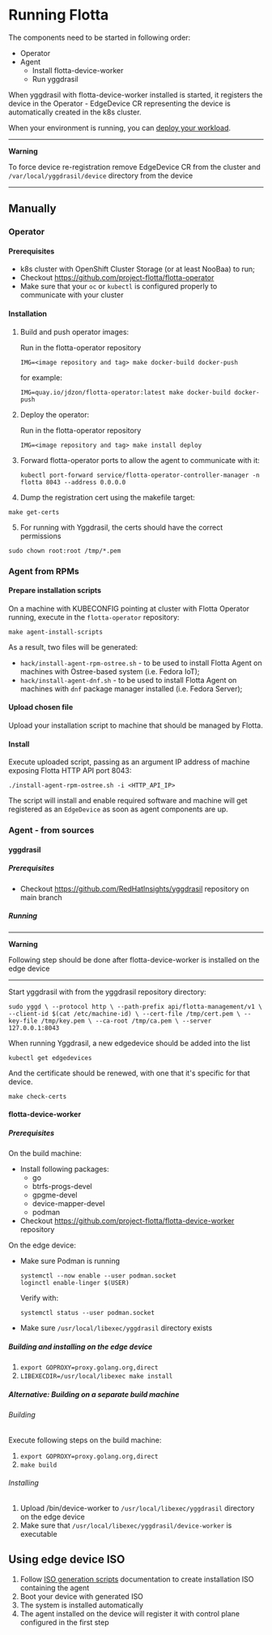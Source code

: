 # Running Flotta

The components need to be started in following order:
 - Operator
 - Agent
   - Install flotta-device-worker
   - Run yggdrasil

When yggdrasil with flotta-device-worker installed is started, it registers the device in the Operator -  EdgeDevice CR representing the device is automatically created in the k8s cluster.

When your environment is running, you can [deploy your workload](deploying-workloads.md).

---
**Warning** 

To force device re-registration remove EdgeDevice CR from the cluster and `/var/local/yggdrasil/device` directory from the device

---

## Manually

### Operator

#### Prerequisites

 - k8s cluster with OpenShift Cluster Storage (or at least NooBaa) to run;
 - Checkout https://github.com/project-flotta/flotta-operator
 - Make sure that your `oc` or `kubectl` is configured properly to communicate with your cluster

#### Installation

1. Build and push operator images:
   
   Run in the flotta-operator repository
   
   `IMG=<image repository and tag> make docker-build docker-push`

    for example:

   `IMG=quay.io/jdzon/flotta-operator:latest make docker-build docker-push`
2. Deploy the operator:

   Run in the flotta-operator repository
 
   `IMG=<image repository and tag> make install deploy`
3. Forward flotta-operator ports to allow the agent to communicate with it:
 
   `kubectl port-forward service/flotta-operator-controller-manager -n flotta 8043 --address 0.0.0.0`

4. Dump the registration cert using the makefile target:

```
make get-certs
```

5. For running with Yggdrasil, the certs should have the correct permissions
```
sudo chown root:root /tmp/*.pem
```

### Agent from RPMs

#### Prepare installation scripts

On a machine with KUBECONFIG pointing at cluster with Flotta Operator running, execute in the `flotta-operator` repository:
```shell
make agent-install-scripts
```

As a result, two files will be generated:
 - `hack/install-agent-rpm-ostree.sh` - to be used to install Flotta Agent on machines with Ostree-based system (i.e. Fedora IoT);
 - `hack/install-agent-dnf.sh` - to be used to install Flotta Agent on machines with `dnf` package manager installed (i.e. Fedora Server); 

#### Upload chosen file

Upload your installation script to machine that should be managed by Flotta.

#### Install

Execute uploaded script, passing as an argument IP address of machine exposing Flotta HTTP API port 8043:

```shell
./install-agent-rpm-ostree.sh -i <HTTP_API_IP>
```

The script will install and enable required software and machine will get registered as an `EdgeDevice` as soon as agent 
components are up.

### Agent - from sources

#### yggdrasil

##### Prerequisites

- Checkout https://github.com/RedHatInsights/yggdrasil repository on main branch

##### Running

---
**Warning**

Following step should be done after flotta-device-worker is installed on the edge device

---

Start yggdrasil with from the yggdrasil repository directory:

`
sudo yggd \
  --protocol http \
  --path-prefix api/flotta-management/v1 \
  --client-id $(cat /etc/machine-id) \
  --cert-file /tmp/cert.pem \
  --key-file /tmp/key.pem \
  --ca-root /tmp/ca.pem \
  --server 127.0.0.1:8043
`

When running Yggdrasil, a new edgedevice should be added into the list

```
kubectl get edgedevices
```

And the certificate should be renewed, with one that it's specific for that
device.

```
make check-certs
```


#### flotta-device-worker

##### Prerequisites

On the build machine:

- Install following packages:
  - go 
  - btrfs-progs-devel
  - gpgme-devel
  - device-mapper-devel
  - podman
- Checkout https://github.com/project-flotta/flotta-device-worker repository 

On the edge device:
 
- Make sure Podman is running
  ```shell
  systemctl --now enable --user podman.socket
  loginctl enable-linger $(USER)
  ```

  Verify with:
  ```shell
  systemctl status --user podman.socket
  ```
- Make sure `/usr/local/libexec/yggdrasil` directory exists


##### Building and installing on the edge device

1. `export GOPROXY=proxy.golang.org,direct`
2. `LIBEXECDIR=/usr/local/libexec make install`

##### Alternative: Building on a separate build machine

###### Building
Execute following steps on the build machine:

1. `export GOPROXY=proxy.golang.org,direct`
2. `make build`

###### Installing 

1. Upload <flotta-device-worker repo dir>/bin/device-worker to `/usr/local/libexec/yggdrasil` directory on the edge device
2. Make sure that `/usr/local/libexec/yggdrasil/device-worker` is executable


## Using edge device ISO

1. Follow [ISO generation scripts](https://github.com/ydayagi/r4e) documentation to create installation ISO containing the agent
2. Boot your device with generated ISO
3. The system is installed automatically
4. The agent installed on the device will register it with control plane configured in the first step
